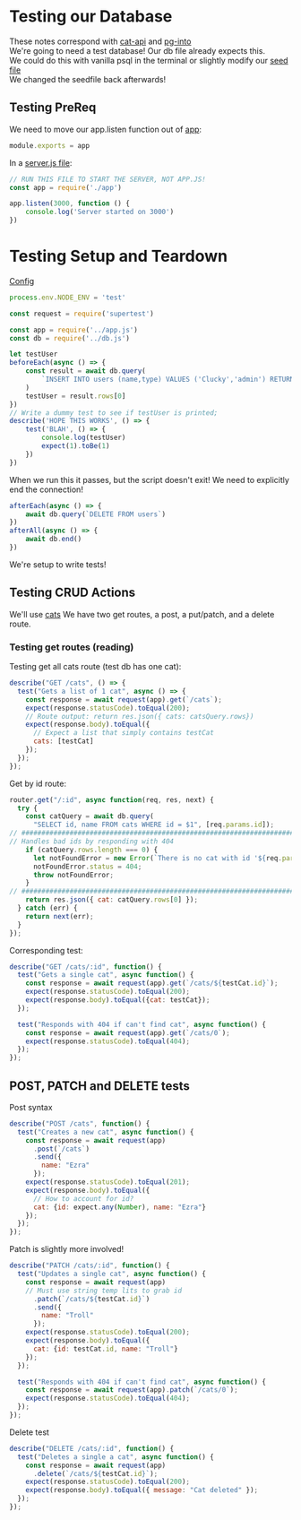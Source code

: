 # Testing our Database

These notes correspond with [cat-api](../demo/cats-api/routes/cats.test.js) and [pg-into](../demo/pg-intro/routes/users.test.js)  
We're going to need a test database! Our db file already expects this.  
We could do this with vanilla psql in the terminal or slightly modify our [seed file](../demo/pg-intro/data.sql)  
<NOTE> We changed the seedfile back afterwards!

## Testing PreReq

We need to move our app.listen function out of [app](../demo/pg-intro/app.js):

```js
module.exports = app
```

In a [server.js file](../demo/pg-intro/server.js):

```js
// RUN THIS FILE TO START THE SERVER, NOT APP.JS!
const app = require('./app')

app.listen(3000, function () {
	console.log('Server started on 3000')
})
```

# Testing Setup and Teardown

[Config](../demo/pg-intro/routes/users.test.js)

```js
process.env.NODE_ENV = 'test'

const request = require('supertest')

const app = require('../app.js')
const db = require('../db.js')

let testUser
beforeEach(async () => {
	const result = await db.query(
		`INSERT INTO users (name,type) VALUES ('Clucky','admin') RETURNING id,name,type`
	)
	testUser = result.rows[0]
})
// Write a dummy test to see if testUser is printed;
describe('HOPE THIS WORKS', () => {
	test('BLAH', () => {
		console.log(testUser)
		expect(1).toBe(1)
	})
})
```

When we run this it passes, but the script doesn't exit! We need to explicitly end the connection!

```js
afterEach(async () => {
	await db.query(`DELETE FROM users`)
})
afterAll(async () => {
	await db.end()
})
```
We're setup to write tests!
## Testing CRUD Actions
We'll use [cats](../demo/cats-api/routes/cats.test.js)
We have two get routes, a post, a put/patch, and a delete route.  
### Testing get routes (reading)
Testing get all cats route (test db has one cat):
```js
describe("GET /cats", () => {
  test("Gets a list of 1 cat", async () => {
    const response = await request(app).get(`/cats`);
    expect(response.statusCode).toEqual(200);
    // Route output: return res.json({ cats: catsQuery.rows})
    expect(response.body).toEqual({
      // Expect a list that simply contains testCat
      cats: [testCat]
    });
  });
});
```
Get by id route:
```js
router.get("/:id", async function(req, res, next) {
  try {
    const catQuery = await db.query(
      "SELECT id, name FROM cats WHERE id = $1", [req.params.id]);
// #####################################################################
// Handles bad ids by responding with 404
    if (catQuery.rows.length === 0) {
      let notFoundError = new Error(`There is no cat with id '${req.params.id}`);
      notFoundError.status = 404;
      throw notFoundError;
    }
// #####################################################################
    return res.json({ cat: catQuery.rows[0] });
  } catch (err) {
    return next(err);
  }
});
```
Corresponding test:
```js
describe("GET /cats/:id", function() {
  test("Gets a single cat", async function() {
    const response = await request(app).get(`/cats/${testCat.id}`);
    expect(response.statusCode).toEqual(200);
    expect(response.body).toEqual({cat: testCat});
  });

  test("Responds with 404 if can't find cat", async function() {
    const response = await request(app).get(`/cats/0`);
    expect(response.statusCode).toEqual(404);
  });
});
```
## POST, PATCH and DELETE tests
Post syntax
```js
describe("POST /cats", function() {
  test("Creates a new cat", async function() {
    const response = await request(app)
      .post(`/cats`)
      .send({
        name: "Ezra"
      });
    expect(response.statusCode).toEqual(201);
    expect(response.body).toEqual({
      // How to account for id?
      cat: {id: expect.any(Number), name: "Ezra"}
    });
  });
});

```
Patch is slightly more involved!
```js
describe("PATCH /cats/:id", function() {
  test("Updates a single cat", async function() {
    const response = await request(app)
    // Must use string temp lits to grab id
      .patch(`/cats/${testCat.id}`)
      .send({
        name: "Troll"
      });
    expect(response.statusCode).toEqual(200);
    expect(response.body).toEqual({
      cat: {id: testCat.id, name: "Troll"}
    });
  });

  test("Responds with 404 if can't find cat", async function() {
    const response = await request(app).patch(`/cats/0`);
    expect(response.statusCode).toEqual(404);
  });
});
```
Delete test
```js
describe("DELETE /cats/:id", function() {
  test("Deletes a single a cat", async function() {
    const response = await request(app)
      .delete(`/cats/${testCat.id}`);
    expect(response.statusCode).toEqual(200);
    expect(response.body).toEqual({ message: "Cat deleted" });
  });
});
```